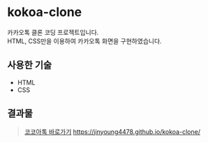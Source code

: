 # kokoa-clone

카카오톡 클론 코딩 프로젝트입니다.   
HTML, CSS만을 이용하여 카카오톡 화면을 구현하였습니다.

## 사용한 기술

- HTML
- CSS

## 결과물
> [코코아톡 바로가기](https://jinyoung4478.github.io/kokoa-clone/)
> https://jinyoung4478.github.io/kokoa-clone/
